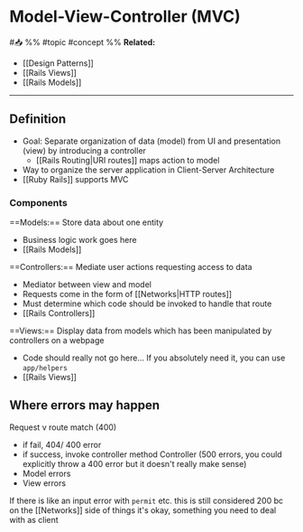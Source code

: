 # Model-View-Controller (MVC)
#📥 
%%
#topic
#concept
%%
**Related:**
-  [[Design Patterns]]
-  [[Rails Views]]
-  [[Rails Models]]

---

## Definition
- Goal: Separate organization of data (model) from UI and presentation (view) by introducing a controller
	- [[Rails Routing|URI routes]] maps action to model 
- Way to organize the server application in Client-Server Architecture
- [[Ruby Rails]] supports MVC

### Components
==Models:== Store data about one entity
- Business logic work goes here
- [[Rails Models]]


==Controllers:== Mediate user actions requesting access to data
- Mediator between view and model
- Requests come in the form of [[Networks|HTTP routes]]
- Must determine which code should be invoked to handle that route
- [[Rails Controllers]]


==Views:== Display data from models which has been manipulated by controllers on a webpage
- Code should really not go here... If you absolutely need it, you can use `app/helpers`
- [[Rails Views]]

## Where errors may happen
Request
v 
route match (400)
- if fail, 404/ 400 error
- if success, invoke controller method
Controller (500 errors, you could explicitly throw a 400 error but it doesn't really make sense)
- Model errors
- View errors

If there is like an input error with `permit` etc. this is still considered 200 bc on the [[Networks]] side of things it's okay, something you need to deal with as client
